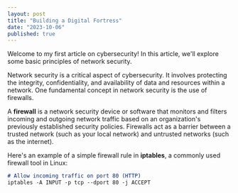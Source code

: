 ```yaml
---
layout: post
title: "Building a Digital Fortress"
date: "2023-10-06"
published: true
---
```


Welcome to my first article on cybersecurity! In this article, we'll explore some basic principles of network security.

Network security is a critical aspect of cybersecurity. It involves protecting the integrity, confidentiality, and availability of data and resources within a network. One fundamental concept in network security is the use of firewalls.

A **firewall** is a network security device or software that monitors and filters incoming and outgoing network traffic based on an organization's previously established security policies. Firewalls act as a barrier between a trusted network (such as your local network) and untrusted networks (such as the internet).

Here's an example of a simple firewall rule in **iptables**, a commonly used firewall tool in Linux:

```markdown
# Allow incoming traffic on port 80 (HTTP)
iptables -A INPUT -p tcp --dport 80 -j ACCEPT
```
